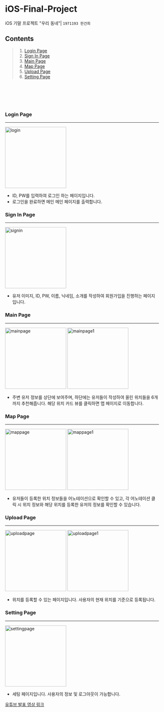 # iOS-Final-Project
iOS 기말 프로젝트 "우리 동네"| `1971193 한건희`

## Contents
> 1. [Login Page](#Login-Page)
> 2. [Sign In Page](#Sign-In-Page)
> 3. [Main Page](#Main-Page)
> 4. [Map Page](#Map-Page)
> 6. [Upload Page](#Upload-Page)
> 7. [Setting Page](#Setting-Page)

<br/>

<br/>

<br/>

<br/>

### Login Page
---

<img id="login" width="200" src="https://github.com/keon22han/ios-/assets/118098413/b9c1fbb4-f113-4cdb-be88-7ea5ea8be1d1" alt="login"/>

- ID, PW를 입력하여 로그인 하는 페이지입니다.
- 로그인을 완료하면 메인 메인 페이지를 출력합니다.


### Sign In Page
---

<img id="signin" width="200" src="https://github.com/keon22han/ios-/assets/118098413/93c46669-98f9-43c8-b05f-99a76e1099de" alt="signin"/>

- 유저 이미지, ID, PW, 이름, 닉네임, 소개를 작성하여 회원가입을 진행하는 페이지입니다.

### Main Page
---

<img id="mainpage" width="200" src="https://github.com/keon22han/ios-/assets/118098413/be5fdddc-514a-4e71-8373-b818aeff047c" alt="mainpage"/>
<img id="mainpage1" width="200" src="https://github.com/keon22han/ios-/assets/118098413/ea7c1c12-fd1e-44d4-921d-7b6562a256c5" alt="mainpage1"/>

- 주변 유저 정보를 상단에 보여주며, 하단에는 유저들이 작성하여 올린 위치들을 6개까지 추천해줍니다. 해당 위치 카드 뷰를 클릭하면 맵 페이지로 이동합니다.

### Map Page
---

<img id="mappage" width="200" src="https://github.com/keon22han/ios-/assets/118098413/184c6a63-ba87-4e8a-9972-5a44fcfe74fd" alt="mappage"/>
<img id="mappage1" width="200" src="https://github.com/keon22han/ios-/assets/118098413/7c910b92-afb9-4264-880b-b54fd6386745" alt="mappage1"/>

- 유저들이 등록한 위치 정보들을 어노테이션으로 확인할 수 있고, 각 어노테이션 클릭 시 위치 정보와 해당 위치를 등록한 유저의 정보를 확인할 수 있습니다.


### Upload Page
---

<img id="uploadpage" width="200" src="https://github.com/keon22han/ios-/assets/118098413/5af5af0f-2e4f-48aa-9f08-7d2d10d75f86" alt="uploadpage"/>
<img id="uploadpage1" width="200" src="https://github.com/keon22han/ios-/assets/118098413/10acccd7-c9eb-48be-ab6d-dacef12dc17d" alt="uploadpage1"/>

- 위치를 등록할 수 있는 페이지입니다. 사용자의 현재 위치를 기준으로 등록됩니다.

### Setting Page
---

<img id="settingpage" width="200" src="https://github.com/keon22han/ios-/assets/118098413/dc42013c-b64a-411a-8a46-c9412d5285ee" alt="settingpage"/>

- 세팅 페이지입니다. 사용자의 정보 및 로그아웃이 가능합니다.

[유튜브 발표 영상 링크](https://youtu.be/TVlBxMlWv6c)
